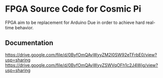 # FPGA Source Code for Cosmic Pi
FPGA aim to be replacement for Arduino Due in order to achieve hard real-time behavior.

## Documentation
https://drive.google.com/file/d/0ByfOmQAvWyyZM2l0SW92eTFrbE0/view?usp=sharing  
https://drive.google.com/file/d/0ByfOmQAvWyyZSWVqOFh1c2J4Wjg/view?usp=sharing
